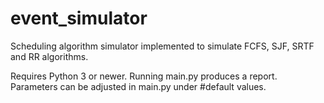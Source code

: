 # event_simulator
Scheduling algorithm simulator implemented to simulate FCFS, SJF, SRTF and RR algorithms. 

Requires Python 3 or newer. Running main.py produces a report. Parameters can be adjusted in main.py under #default values.

